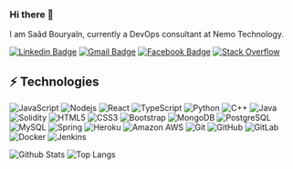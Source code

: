 ### Hi there 👋

I am Saâd Bouryaln, currently a DevOps consultant at Nemo Technology.

[![Linkedin Badge](https://img.shields.io/badge/-SaâdBouryaln-blue?style=flat-square&logo=Linkedin&logoColor=white&link=https://www.linkedin.com/in/sa%C3%A2d-bouryaln/)](https://www.linkedin.com/in/sa%C3%A2d-bouryaln/)
[![Gmail Badge](https://img.shields.io/badge/-saadbouryaln@gmail.com-c14438?style=flat-square&logo=Gmail&logoColor=white&link=mailto:saadbouryaln@gmail.com)](mailto:saadbouryaln@gmail.com)
[![Facebook Badge](https://img.shields.io/badge/saâdbouryaln-1877F2?style=flat-square&logo=facebook&logoColor=white&link=https://www.facebook.com/saad.bouryaln.2000)](https://www.facebook.com/saad.bouryaln.2000)
[![Stack Overflow](https://img.shields.io/badge/-Stackoverflow-FE7A16?style=flat-square&logo=stack-overflow&logoColor=white)](https://stackoverflow.com/users/17421359/saad-bouryaln)

## ⚡ Technologies

![JavaScript](https://img.shields.io/badge/-JavaScript-black?style=flat-square&logo=javascript)
![Nodejs](https://img.shields.io/badge/-Nodejs-black?style=flat-square&logo=Node.js)
![React](https://img.shields.io/badge/-React-black?style=flat-square&logo=react)
![TypeScript](https://img.shields.io/badge/-TypeScript-007ACC?style=flat-square&logo=typescript)
![Python](https://img.shields.io/badge/-Python-black?style=flat-square&logo=Python)
![C++](https://img.shields.io/badge/-C++-00599C?style=flat-square&logo=c)
![Java](https://img.shields.io/badge/java-%23ED8B00.svg?style=flat-square&logo=java&logoColor=white)
![Solidity](https://img.shields.io/badge/Solidity-%23363636.svg?style=flat-square&logo=solidity&logoColor=white)
![HTML5](https://img.shields.io/badge/-HTML5-E34F26?style=flat-square&logo=html5&logoColor=white)
![CSS3](https://img.shields.io/badge/-CSS3-1572B6?style=flat-square&logo=css3)
![Bootstrap](https://img.shields.io/badge/-Bootstrap-563D7C?style=flat-square&logo=bootstrap)
![MongoDB](https://img.shields.io/badge/-MongoDB-black?style=flat-square&logo=mongodb)
![PostgreSQL](https://img.shields.io/badge/-PostgreSQL-336791?style=flat-square&logo=postgresql)
![MySQL](https://img.shields.io/badge/-MySQL-black?style=flat-square&logo=mysql)
![Spring](https://img.shields.io/badge/spring-%236DB33F.svg?style=flat-square&logo=spring&logoColor=white)
![Heroku](https://img.shields.io/badge/-Heroku-430098?style=flat-square&logo=heroku)
![Amazon AWS](https://img.shields.io/badge/Amazon%20AWS-232F3E?style=flat-square&logo=amazon-aws)
![Git](https://img.shields.io/badge/-Git-black?style=flat-square&logo=git)
![GitHub](https://img.shields.io/badge/-GitHub-181717?style=flat-square&logo=github)
![GitLab](https://img.shields.io/badge/-GitLab-FCA121?style=flat-square&logo=gitlab)
![Docker](https://img.shields.io/badge/docker-%230db7ed.svg?style=flat-square&logo=docker&logoColor=white)
![Jenkins](https://img.shields.io/badge/jenkins-%232C5263.svg?style=flat-square&logo=jenkins&logoColor=white)

![Github Stats](https://github-readme-stats.vercel.app/api?username=saadsb20&count_private=true&show_icons=true&include_all_commits=true)
![Top Langs](https://github-readme-stats.vercel.app/api/top-langs/?username=saadsb20&hide=TeX&layout=compact)
